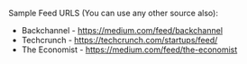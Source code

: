 Sample Feed URLS (You can use any other source also): 
- Backchannel 	 - https://medium.com/feed/backchannel 
- Techcrunch	 - https://techcrunch.com/startups/feed/ 
- The Economist	 - https://medium.com/feed/the-economist
